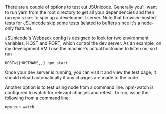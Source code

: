 There are a couple of options to test out JSUnicode. Generally you'll want to run yarn from the root directory to get all your dependencies and then run `npm start` to spin up a development server. Note that browser-hosted tests for JSUnicode skip some tests (related to buffers since it's a node-only feature).

JSUnicode's Webpack config is designed to look for two environment variables, HOST and PORT, which control the dev server. As an example, on my development VM I use the machine's actual hostname to listen on, so I run

```
HOST=${HOSTNAME,,} npm start
```

Once your dev server is running, you can visit it and view the test page; it should reload automatically if any changes are made to the code.

Another option is to test using node from a command line. npm-watch is configured to watch for relevant changes and retest. To run, issue the following from a command line:

```
npm run watch
```
